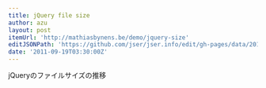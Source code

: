 ```yaml
---
title: jQuery file size
author: azu
layout: post
itemUrl: 'http://mathiasbynens.be/demo/jquery-size'
editJSONPath: 'https://github.com/jser/jser.info/edit/gh-pages/data/2011/09/index.json'
date: '2011-09-19T03:30:00Z'
---
```

jQueryのファイルサイズの推移
